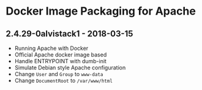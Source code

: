 # Docker Image Packaging for Apache

## 2.4.29-0alvistack1 - 2018-03-15

  - Running Apache with Docker
  - Official Apache docker image based
  - Handle ENTRYPOINT with dumb-init
  - Simulate Debian style Apache configuration
  - Change `User` and `Group` to `www-data`
  - Change `DocumentRoot` to `/var/www/html`
